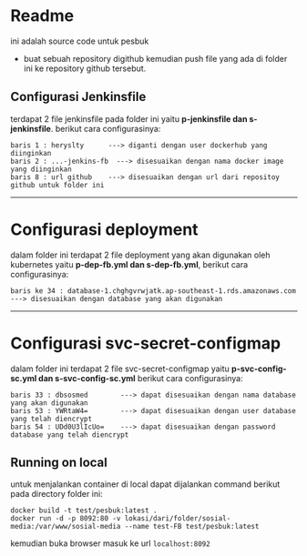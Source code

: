 # Readme
ini adalah source code untuk pesbuk

* buat sebuah repository digithub kemudian push file yang ada di folder ini ke repository github tersebut.

## Configurasi Jenkinsfile
terdapat 2 file jenkinsfile pada folder ini yaitu **p-jenkinsfile dan s-jenkinsfile**. berikut cara configurasinya:
```
baris 1 : heryslty      ---> diganti dengan user dockerhub yang diinginkan
baris 2 : ...-jenkins-fb  ---> disesuaikan dengan nama docker image yang diinginkan
baris 8 : url github    ---> disesuaikan dengan url dari repositoy github untuk folder ini
```
---

# Configurasi deployment
dalam folder ini terdapat 2 file deployment yang akan digunakan oleh kubernetes yaitu **p-dep-fb.yml dan s-dep-fb.yml**, berikut cara configurasinya:
```
baris ke 34 : database-1.chghgvrwjatk.ap-southeast-1.rds.amazonaws.com  ---> disesuaikan dengan database yang akan digunakan
```

---

# Configurasi svc-secret-configmap
dalam folder ini terdapat 2 file svc-secret-configmap yaitu **p-svc-config-sc.yml dan s-svc-config-sc.yml**
berikut cara configurasinya:
```
baris 33 : dbsosmed        ---> dapat disesuaikan dengan nama database yang akan digunakan
baris 53 : YWRtaW4=        ---> dapat disesuaikan dengan user database yang telah diencrypt
baris 54 : UDd0U3lIcUo=    ---> dapat disesuaikan dengan password database yang telah diencrypt
```

## Running on local
untuk menjalankan container di local dapat dijalankan command berikut pada directory folder ini:
```
docker build -t test/pesbuk:latest .
docker run -d -p 8092:80 -v lokasi/dari/folder/sosial-media:/var/www/sosial-media --name test-FB test/pesbuk:latest
```
kemudian buka browser masuk ke url `localhost:8092`
